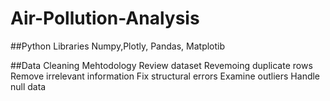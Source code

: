 # Air-Pollution-Analysis

##Python Libraries
Numpy,Plotly, Pandas, Matplotib

##Data Cleaning Mehtodology
Review dataset
Revemoing duplicate rows
Remove irrelevant information
Fix structural errors
Examine outliers
Handle null data

